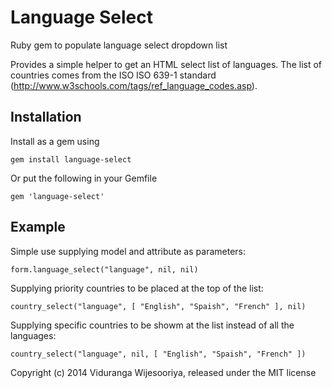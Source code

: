 # Language Select

Ruby gem to populate language select dropdown list

Provides a simple helper to get an HTML select list of languages.  The list of countries comes from the ISO ISO 639-1 standard (http://www.w3schools.com/tags/ref_language_codes.asp).  


## Installation

Install as a gem using

    gem install language-select

Or put the following in your Gemfile

    gem 'language-select'

## Example

Simple use supplying model and attribute as parameters:

    form.language_select("language", nil, nil)

Supplying priority countries to be placed at the top of the list:

    country_select("language", [ "English", "Spaish", "French" ], nil)

Supplying specific countries to be showm at the list instead of all the languages:

    country_select("language", nil, [ "English", "Spaish", "French" ])
    
    
Copyright (c) 2014 Viduranga Wijesooriya, released under the MIT license
